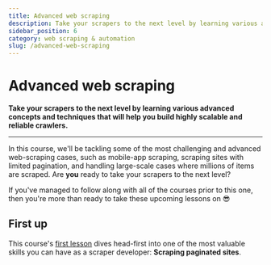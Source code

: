 ```yaml
---
title: Advanced web scraping
description: Take your scrapers to the next level by learning various advanced concepts and techniques that will help you build highly scalable and reliable crawlers.
sidebar_position: 6
category: web scraping & automation
slug: /advanced-web-scraping
---
```


# Advanced web scraping

**Take your scrapers to the next level by learning various advanced concepts and techniques that will help you build highly scalable and reliable crawlers.**

---

In this course, we'll be tackling some of the most challenging and advanced web-scraping cases, such as mobile-app scraping, scraping sites with limited pagination, and handling large-scale cases where millions of items are scraped. Are **you** ready to take your scrapers to the next level?

If you've managed to follow along with all of the courses prior to this one, then you're more than ready to take these upcoming lessons on 😎

<!-- Just like the [**Web scraping for beginners**](../web_scraping_for_beginners/index.md) course, this course is divided into two main sections: **Data collection** and **Crawling**. -->

## [](#first-up) First up

This course's [first lesson](./scraping_paginated_sites.md) dives head-first into one of the most valuable skills you can have as a scraper developer: **Scraping paginated sites**.
